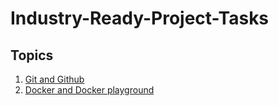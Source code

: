 # Industry-Ready-Project-Tasks
## Topics
1. [Git and Github](Week-1.md)
2. [Docker and Docker playground](Week-2.md)

